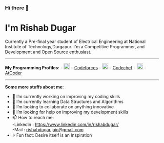 ### Hi there 👋
<h1><b>I'm Rishab Dugar</b> 
<br></h1>
Currently a Pre-final year student of Electrical Engineering at National Institute of Technology,Durgapur. I'm a Competitive Programmer, and Development and Open Source enthusiast.<br>
<hr>
<b>My Programming Profiles:</b>
- <img src = "https://surya1231.github.io/images/codeforces.png" title = "Codeforces" align = "bottom" width = 20 height = 20/> - <a href = "https://codeforces.com/profile/kingrishabdugar">Codeforces</a>
- <img src = "https://i.pinimg.com/originals/c5/d9/fc/c5d9fc1e18bcf039f464c2ab6cfb3eb6.jpg" title = "Codechef" align = "bottom" width = 20 height = 20/> - <a href = "https://www.codechef.com/users/kingrishab">Codechef</a>
- <img src = "https://img.atcoder.jp/assets/atcoder.png" title = "AtCoder" align = "bottom" width = 20 height = 20/> - <a href = "https://atcoder.jp/users/kingrishabdugar">AtCoder</a>
<hr>
<b>Some more stuffs about me:</b>

- 🔭 I’m currently working on improving my coding skills
- 🌱 I’m currently learning Data Structures and Algorithms
- 👯 I’m looking to collaborate on anything innovative
- 🤔 I’m looking for help on improving my development skills 
- 📫 How to reach me:<br>
      -Linkedin : https://www.linkedin.com/in/rishabdugar/ <br>
      -Mail : rishabdugar.jain@gmail.com <br>
- ⚡ Fun fact: Desire itself is an Inspiration 

